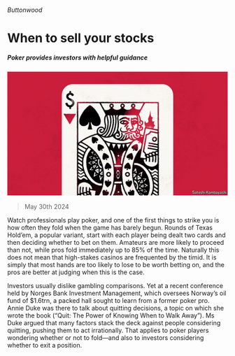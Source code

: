 ###### Buttonwood

# When to sell your stocks 

##### Poker provides investors with helpful guidance 

![image](images/20240601_FND002.jpg) 

> May 30th 2024 

Watch professionals play poker, and one of the first things to strike you is how often they fold when the game has barely begun. Rounds of Texas Hold’em, a popular variant, start with each player being dealt two cards and then deciding whether to bet on them. Amateurs are more likely to proceed than not, while pros fold immediately up to 85% of the time. Naturally this does not mean that high-stakes casinos are frequented by the timid. It is simply that most hands are too likely to lose to be worth betting on, and the pros are better at judging when this is the case.

Investors usually dislike gambling comparisons. Yet at a recent conference held by Norges Bank Investment Management, which oversees Norway’s oil fund of $1.6trn, a packed hall sought to learn from a former poker pro. Annie Duke was there to talk about quitting decisions, a topic on which she wrote the book (“Quit: The Power of Knowing When to Walk Away”). Ms Duke argued that many factors stack the deck against people considering quitting, pushing them to act irrationally. That applies to poker players wondering whether or not to fold—and also to investors considering whether to exit a position. 


